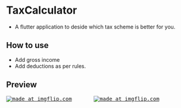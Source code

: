# TaxCalculator

- A flutter application to deside which tax scheme is better for you. 

## How to use
- Add gross income
- Add deductions as per rules.

## Preview
<pre><a href="https://imgflip.com/gif/3puxil"><img src="https://i.imgflip.com/3puxil.gif" title="made at imgflip.com"/></a>       <a href="https://imgflip.com/gif/3puxjz"><img src="https://i.imgflip.com/3puxjz.gif" title="made at imgflip.com"/></a>
